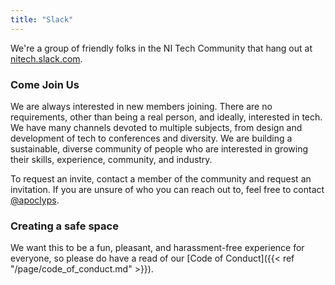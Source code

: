 ```yaml
---
title: "Slack"
---
```


We're a group of friendly folks in the NI Tech Community that hang out at [nitech.slack.com](nitech.slack.com).

### Come Join Us

We are always interested in new members joining. There are no requirements, other than being a real person, and ideally, interested in tech. We have many channels devoted to multiple subjects, from design and development of tech to conferences and diversity. We are building a sustainable, diverse community of people who are interested in growing their skills, experience, community, and industry.

To request an invite, contact a member of the community and request an invitation. If you are unsure of who you can reach out to, feel free to contact [@apoclyps](https://twitter.com/@apoclyps).

### Creating a safe space

We want this to be a fun, pleasant, and harassment-free experience for everyone, so please do have a read of our [Code of Conduct]({{< ref "/page/code_of_conduct.md" >}}).
